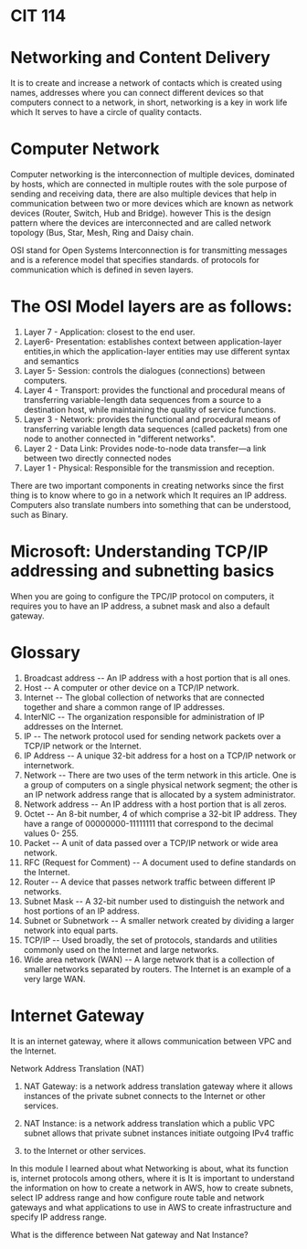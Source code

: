 # CIT 114
# Networking and Content Delivery

It is to create and increase a network of contacts which is created using names, addresses where you can
connect different devices so that computers connect to a network, in short, networking is a key in work life which
It serves to have a circle of quality contacts.

# Computer Network

Computer networking is the interconnection of multiple devices, dominated by hosts, which are connected in multiple
routes with the sole purpose of sending and receiving data, there are also multiple devices that help in communication
between two or more devices which are known as network devices (Router, Switch, Hub and Bridge). however
This is the design pattern where the devices are interconnected and are called network topology (Bus, Star, Mesh,
Ring and Daisy chain.

OSI stand for Open Systems Interconnection is for transmitting messages and is a reference model that specifies standards.
of protocols for communication which is defined in seven layers.

# The OSI Model layers are as follows:
1. Layer 7 - Application: closest to the end user.
2. Layer6- Presentation: establishes context between application-layer entities,in which the application-layer
entities may use different syntax and semantics 
3. Layer 5- Session: controls the dialogues (connections) between computers.
4. Layer 4 - Transport: provides the functional and procedural means of transferring variable-length data sequences
 from a source to a destination host, while maintaining the quality of service functions.
5. Layer 3 - Network: provides the functional and procedural means of transferring variable length data sequences
(called packets) from one node to another connected in "different networks".
6. Layer 2 - Data Link: Provides node-to-node data transfer—a link between two directly connected nodes
7.  Layer 1 - Physical: Responsible for the transmission and reception.

There are two important components in creating networks since the first thing is to know where to go in a network which
It requires an IP address. Computers also translate numbers into something that can be understood, such as Binary.

#  Microsoft: Understanding TCP/IP addressing and subnetting basics
When you are going to configure the TPC/IP protocol on computers, it requires you to have an IP address, a subnet mask
and also a default gateway.

# Glossary
1. Broadcast address -- An IP address with a host portion that is all ones.
2. Host -- A computer or other device on a TCP/IP network.
3. Internet -- The global collection of networks that are connected together and share a common range of IP addresses.
4. InterNIC -- The organization responsible for administration of IP addresses on the Internet.
5. IP -- The network protocol used for sending network packets over a TCP/IP network or the Internet.
6. IP Address -- A unique 32-bit address for a host on a TCP/IP network or internetwork.
7. Network -- There are two uses of the term network in this article. One is a group of computers on a single physical network segment; the other is an IP network address range that is allocated by a system administrator.
8. Network address -- An IP address with a host portion that is all zeros.
9. Octet -- An 8-bit number, 4 of which comprise a 32-bit IP address. They have a range of 00000000-11111111 that correspond to the decimal values 0- 255.
10. Packet -- A unit of data passed over a TCP/IP network or wide area network.
11. RFC (Request for Comment) -- A document used to define standards on the Internet.
12. Router -- A device that passes network traffic between different IP networks.
13. Subnet Mask -- A 32-bit number used to distinguish the network and host portions of an IP address.
14. Subnet or Subnetwork -- A smaller network created by dividing a larger network into equal parts.
15. TCP/IP -- Used broadly, the set of protocols, standards and utilities commonly used on the Internet and large networks.
16. Wide area network (WAN) -- A large network that is a collection of smaller networks separated by routers. The Internet is an example of a very large WAN.

# Internet Gateway
It is an internet gateway, where it allows communication between VPC and the Internet.

Network Address Translation (NAT)

1. NAT Gateway: is a network address translation gateway where it allows instances
of the private subnet connects to the Internet or other services.

3. NAT Instance: is a network address translation which a public VPC subnet allows that private subnet instances initiate outgoing IPv4 traffic
4. to the Internet or other services.
   
In this module I learned about what Networking is about, what its function is, internet protocols among others, where it is
It is important to understand the information on how to create a network in AWS, how to create subnets, select IP address range and how
configure route table and network gateways and what applications to use in AWS to create infrastructure and specify IP address range.

What is the difference between Nat gateway and Nat Instance?
